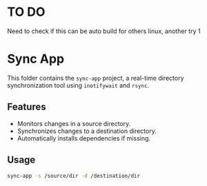 # TO DO 
Need to check if this can be auto build for others linux, another try 1

# Sync App

This folder contains the `sync-app` project, a real-time directory synchronization tool using `inotifywait` and `rsync`.

## Features
- Monitors changes in a source directory.
- Synchronizes changes to a destination directory.
- Automatically installs dependencies if missing.

## Usage
```bash
sync-app -s /source/dir -d /destination/dir


